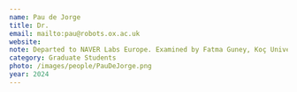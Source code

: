 ```yaml
---
name: Pau de Jorge
title: Dr.
email: mailto:pau@robots.ox.ac.uk
website: 
note: Departed to NAVER Labs Europe. Examined by Fatma Guney, Koç University.
category: Graduate Students
photo: /images/people/PauDeJorge.png
year: 2024
---
```

